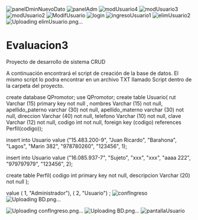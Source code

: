 ![panelDminNuevoDato](https://github.com/KakoBarahonaL/Evaluacion3/assets/131830985/69c561fb-d025-4b94-bc5b-f63e78d7d7f8)
![panelAdm](https://github.com/KakoBarahonaL/Evaluacion3/assets/131830985/a24b162a-fa32-4e7e-8843-9806e1314d73)
![modUsuario4](https://github.com/KakoBarahonaL/Evaluacion3/assets/131830985/0f9f3cc6-d7f4-4dca-b1cc-0c6330820e00)
![modUsuario3](https://github.com/KakoBarahonaL/Evaluacion3/assets/131830985/56ab5abb-ed21-49fb-9cbd-010c8ef4d957)
![modUsuario2](https://github.com/KakoBarahonaL/Evaluacion3/assets/131830985/0f496248-6a04-4100-83de-c7ffab84d074)
![ModifUsuario](https://github.com/KakoBarahonaL/Evaluacion3/assets/131830985/28021c2a-6925-430e-a827-162342195b58)
![login](https://github.com/KakoBarahonaL/Evaluacion3/assets/131830985/6c9c43b2-273e-41a4-afc9-ac557ea4417b)
![ingresoUsuario1](https://github.com/KakoBarahonaL/Evaluacion3/assets/131830985/bafceab9-9663-4405-82c3-600b2ec487c7)
![elimUsuario2](https://github.com/KakoBarahonaL/Evaluacion3/assets/131830985/1298e794-2d54-4ce2-9dd6-32358e30a8dd)
![Uploading elimUsuario.png…]()

# Evaluacion3
Proyecto de desarrollo de sistema CRUD

A continuación encontrará el script de creación de la base de datos.
El mismo script lo podra encontrar en un archivo TXT llamado Script dentro de la carpeta del proyecto.

create database QPromotor;
use QPromotor;
create table Usuario(
rut Varchar (15) primary key not null ,
nombres Varchar (15) not null,
apellido_paterno varchar (30) not null,
apellido_materno varchar (30) not null,
direccion Varchar (40) not null,
telefono Varchar (10) not null,
clave Varchar (12) not null,
codigo int not null,
foreign key (codigo) references Perfil(codigo));

insert into Usuario
value ("15.483.200-9", "Juan Ricardo", "Barahona", "Lagos", "Marin 382", "978780260", "123456", 1);

insert into Usuario
value ("16.085.937-7", "Sujeto", "xxx", "xxx", "aaaa 222", "979797979", "123456", 2);



create table Perfil(
codigo int primary key not null,
descripcion Varchar (20) not null
); 



value ( 1, "Administrador"), ( 2, "Usuario") ;
![confIngreso](https://github.com/KakoBarahonaL/Evaluacion3/assets/131830985/024deacc-160c-404d-b329-66d061121054)
![Uploading BD.png…]()


![Uploading confIngreso.png…]()
![Uploading BD.png…]()
![pantallaUsuario](https://github.com/KakoBarahonaL/Evaluacion3/assets/131830985/7dde86ea-9a85-4d6b-8473-aef06d0914de)
